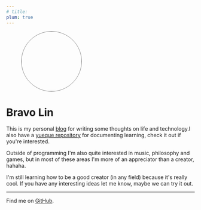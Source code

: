 ```yaml
---
# title:  
plum: true
---
```


<figure>
<img src="/images/avatar.png" style="width:10rem;border-radius:10rem;border:gray 1px solid"/>
</figure>

<h1>Bravo Lin</h1>

<vivid-typing spilt-tag="span" content="Hi I'm bravo lin, a front-end developer and currently based in <%><span class='i-mi:location'></span></%>Xiamen." />

This is my personal [blog](/posts) for writing some thoughts on life and technology.I also have a [yueque repository](https://www.yuque.com/bravolin) for documenting learning, check it out if you're interested.<span class="i-mi:apple"/>

Outside of programming I'm also quite interested in music, philosophy and games, but in most of these areas I'm more of an appreciator than a creator, hahaha.

I'm still learning how to be a good creator (in any field) because it's really cool. If you have any interesting ideas let me know, maybe we can try it out.

***

Find me on [GitHub](https://github.com/bravo-lin).<br>
